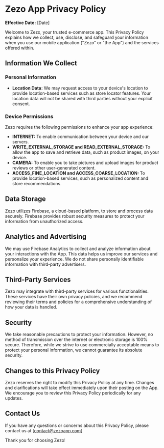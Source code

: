 # Zezo App Privacy Policy

**Effective Date:** [Date]

Welcome to Zezo, your trusted e-commerce app. This Privacy Policy explains how we collect, use, disclose, and safeguard your information when you use our mobile application ("Zezo" or "the App") and the services offered within.

## Information We Collect

### Personal Information

- **Location Data:** We may request access to your device's location to provide location-based services such as store locator features. Your location data will not be shared with third parties without your explicit consent.

### Device Permissions

Zezo requires the following permissions to enhance your app experience:

- **INTERNET:** To enable communication between your device and our servers.
- **WRITE_EXTERNAL_STORAGE and READ_EXTERNAL_STORAGE:** To allow the app to save and retrieve data, such as product images, on your device.
- **CAMERA:** To enable you to take pictures and upload images for product reviews or other user-generated content.
- **ACCESS_FINE_LOCATION and ACCESS_COARSE_LOCATION:** To provide location-based services, such as personalized content and store recommendations.

## Data Storage

Zezo utilizes Firebase, a cloud-based platform, to store and process data securely. Firebase provides robust security measures to protect your information from unauthorized access.

## Analytics and Advertising

We may use Firebase Analytics to collect and analyze information about your interactions with the App. This data helps us improve our services and personalize your experience. We do not share personally identifiable information with third-party advertisers.

## Third-Party Services

Zezo may integrate with third-party services for various functionalities. These services have their own privacy policies, and we recommend reviewing their terms and policies for a comprehensive understanding of how your data is handled.

## Security

We take reasonable precautions to protect your information. However, no method of transmission over the internet or electronic storage is 100% secure. Therefore, while we strive to use commercially acceptable means to protect your personal information, we cannot guarantee its absolute security.

## Changes to this Privacy Policy

Zezo reserves the right to modify this Privacy Policy at any time. Changes and clarifications will take effect immediately upon their posting on the App. We encourage you to review this Privacy Policy periodically for any updates.


## Contact Us

If you have any questions or concerns about this Privacy Policy, please contact us at [contact@zezoapp.com].

Thank you for choosing Zezo!
